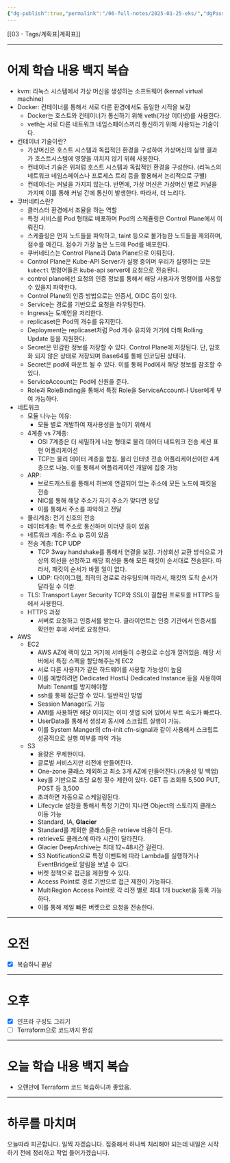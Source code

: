 ```yaml
---
{"dg-publish":true,"permalink":"/06-full-notes/2025-01-25-eks/","dgPassFrontmatter":true}
---
```


[[03 - Tags/계획표\|계획표]]

---
# 어제 학습 내용 백지 복습
- kvm: 리눅스 시스템에서 가상 머신을 생성하는 소프트웨어 (kernal virtual machine)
- Docker: 컨테이너를 통해서 서로 다른 환경에서도 동일한 시작을 보장
	- Docker는 호스트와 컨테이너가 통신하기 위해 veth(가상 이더넷)를 사용한다.
	- veth는 서로 다른 네트워크 네임스페이스끼리 통신하기 위해 사용되는 기술이다.
- 컨테이너 기술이란?
	- 가상머신은 호스트 시스템과 독립적인 환경을 구성하여 가상머신의 실행 결과가 호스트시스템에 영향을 끼치지 않기 위해 사용한다.
	- 컨테이너 기술은 위처럼 호스트 시스템과 독립적인 환경을 구성한다. (리눅스의 네트워크 네임스페이스나 프로세스 트리 등을 활용해서 논리적으로 구별)
	- 컨테이너는 커널을 가지지 않는다. 반면에, 가상 머신은 가상머신 별로 커널을 가지며 이를 통해 커널 간에 통신이 발생한다. 따라서, 더 느리다.
- 쿠버네티스란?
	- 클러스터 환경에서 조율을 하는 역할
	- 특정 서비스를 Pod 형태로 배포하며 Pod의 스케쥴링은 Control Plane에서 이뤄진다.
	- 스케쥴링은 먼저 노드들을 파악하고, taint 등으로 불가능한 노드들을 제외하며, 점수를 메긴다. 점수가 가장 높은 노드에 Pod를 배포한다.
	- 쿠버네티스는 Control Plane과 Data Plane으로 이뤄진다.
	- Control Plane은 Kube-API Server가 실행 중이며 우리가 실행하는 모든 `kubectl` 명령어들은 kube-api server에 요청으로 전송된다.
	- control plane에선 요청의 인증 정보를 통해서 해당 사용자가 명령어를 사용할 수 있을지 파악한다.
	- Control Plane의 인증 방법으로는 인증서, OIDC 등이 있다.
	- Service는 경로를 기반으로 요청을 라우팅한다.
	- Ingress는 도메인을 처리한다.
	- replicaset은 Pod의 개수를 유지한다.
	- Deployment는 replicaset처럼 Pod 개수 유지와 거기에 더해 Rolling Update 등을 지원한다.
	- Secret은 민감한 정보를 저장할 수 있다. Control Plane에 저장된다. 단, 암호화 되지 않은 상태로 저장되며 Base64를 통해 인코딩된 상태다.
	- Secret은 pod에 마운트 될 수 있다. 이를 통해 Pod에서 해당 정보를 참조할 수 있다.
	- ServiceAccount는 Pod에 신원을 준다.
	- Role과 RoleBinding을 통해서 특정 Role을 ServiceAccount나 User에게 부여 가능하다.
- 네트워크
	- 모듈 나누는 이유:
		- 모듈 별로 개발하여 재사용성을 높이기 위해서
	- 4계층 vs 7계층: 
		- OSI 7계층은 더 세밀하게 나눈 형태로 물리 데이터 네트워크 전송 세션 표현 어플리케이션
		- TCP는 물리 데이터 계층을 합침. 물리 인터넷 전송 어플리케이션이란 4계층으로 나눔. 이를 통해서 어플리케이션 개발에 집중 가능
	- ARP:
		- 브로드캐스트를 통해서 허브에 연결되어 있는 주소에 모든 노드에 패킷을 전송
		- NIC를 통해 해당 주소가 자기 주소가 맞다면 응답
		- 이를 통해서 주소를 파악하고 전달
	- 물리계층: 전기 신호의 전송
	- 데이터계층: 맥 주소로 통신하며 이더넷 등이 있음
	- 네트워크 계층: 주소 ip 등이 있음
	- 전송 계층: TCP UDP
		- TCP 3way handshake를 통해서 연결을 보장. 가상회선 교환 방식으로 가상의 회선을 선정하고 해당 회선을 통해 모든 패킷이 순서대로 전송된다. 따라서, 패킷의 순서가 바뀔 일이 없다.
		- UDP: 다이어그램, 최적의 경로로 라우팅되며 따라서, 패킷의 도착 순서가 달라질 수 이싿.
	- TLS: Transport Layer Security TCP와 SSL이 결합된 프로토콜 HTTPS 등에서 사용한다.
	- HTTPS 과정
		- 서버로 요청하고 인증서를 받는다. 클라이언트는 인증 기관에서 인증서를 확인한 후에 서버로 요청한다.
- AWS
	- EC2
		- AWS AZ에 랙이 있고 거기에 서버들이 수평으로 수십개 깔려있음. 해당 서버에서 특정 스펙을 할당해주는게 EC2
		- 서로 다른 사용자가 같은 하드웨어를 사용할 가능성이 높음
		- 이를 예방하려면 Dedicated Host나 Dedicated Instance 등을 사용하여 Multi Tenant를 방지해야함
		- ssh를 통해 접근할 수 있다. 일반적인 방법
		- Session Manager도 가능
		- AMI를 사용하면 해당 이미지는 이미 셋업 되어 있어서 부트 속도가 빠르다.
		- UserData를 통해서 생성과 동시에 스크립트 실행이 가능.
		- 이를 System Manger의 cfn-init cfn-signal과 같이 사용해서 스크립트 성공적으로 실행 여부를 파악 가능
	- S3
		- 용량은 무제한이다.
		- 글로벌 서비스지만 리전에 만들어진다.
		- One-zone 클래스 제외하고 최소 3개 AZ에 만들어진다.(가용성 및 백업)
		- key를 기반으로 초당 요청 횟수 제한이 있다. GET 등 조회류 5,500  PUT, POST 등 3,500
		- 초과하면 자동으로 스케일링된다.
		- Lifecycle 설정을 통해서 특정 기간이 지나면 Object의 스토리지 클래스 이동 가능
		- Standard, IA, **Glacier**
		- Standard를 제외한 클래스들은 retrieve 비용이 든다.
		- retrieve도 클래스에 따라 시간이 달라진다.
		- Glacier DeepArchive는 최대 12~48시간 걸린다.
		- S3 Notification으로 특정 이벤트에 따라 Lambda를 실행하거나 EventBridge로 알림을 보낼 수 있다.
		- 버켓 정책으로 접근을 제한할 수 있다.
		- Access Point로 경로 기반으로 접근 제한이 가능하다.
		- MultiRegion Access Point로 각 리전 별로 최대 1개 bucket을 등록 가능하다.
		- 이를 통해 제일 빠른 버켓으로 요청을 전송한다.

---
# 오전
- [x] 복습하니 끝남
---
# 오후
- [x] 인프라 구성도 그리기
- [ ] Terraform으로 코드까지 완성

---
# 오늘 학습 내용 백지 복습
- 오랜만에 Terraform 코드 복습하니까 좋았음.
---
# 하루를 마치며
오늘따라 피곤합니다. 일찍 자겠습니다.
집중해서 하나씩 처리해야 되는데 내일은 시작하기 전에 정리하고 작업 들어가겠습니다.